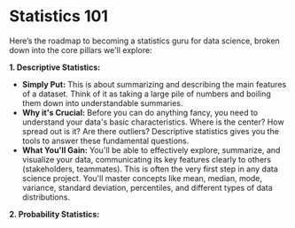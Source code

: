 # Statistics 101

Here’s the roadmap to becoming a statistics guru for data science, broken down into the core pillars we'll explore:

**1. Descriptive Statistics:**

- **Simply Put:** This is about summarizing and describing the main features of a dataset. Think of it as taking a large pile of numbers and boiling them down into understandable summaries.
- **Why it's Crucial:** Before you can do anything fancy, you need to understand your data's basic characteristics. Where is the center? How spread out is it? Are there outliers? Descriptive statistics gives you the tools to answer these fundamental questions.
- **What You'll Gain:** You'll be able to effectively explore, summarize, and visualize your data, communicating its key features clearly to others (stakeholders, teammates). This is often the very first step in any data science project. You'll master concepts like mean, median, mode, variance, standard deviation, percentiles, and different types of data distributions.


**2. Probability Statistics:**
